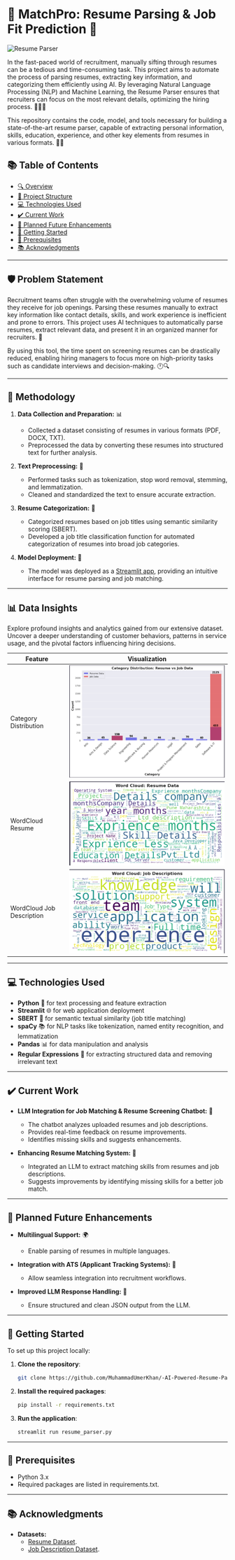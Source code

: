 # 🤖 MatchPro: Resume Parsing & Job Fit Prediction 📝

![Resume Parser](https://media.licdn.com/dms/image/v2/D4D12AQGeVOhx27jdqQ/article-cover_image-shrink_720_1280/article-cover_image-shrink_720_1280/0/1732253495805?e=2147483647&v=beta&t=BNfCukca2GVw7Vhv6QUe2jxW2kxX_-LDH_TLBSCiozE)

In the fast-paced world of recruitment, manually sifting through resumes can be a tedious and time-consuming task. This project aims to automate the process of parsing resumes, extracting key information, and categorizing them efficiently using AI. By leveraging Natural Language Processing (NLP) and Machine Learning, the Resume Parser ensures that recruiters can focus on the most relevant details, optimizing the hiring process. 🧑‍💻🌟

This repository contains the code, model, and tools necessary for building a state-of-the-art resume parser, capable of extracting personal information, skills, education, experience, and other key elements from resumes in various formats. 📂📝

## 📚 Table of Contents  
- [🔍 Overview](#-overview)  
- [🔧 Project Structure](#-project-structure)  
- [💻 Technologies Used](#-technologies-used)  
- [✔️ Current Work](#-current-work)  
- [🎯 Planned Future Enhancements](#-planned-future-enhancements)  
- [🚀 Getting Started](#-getting-started)  
- [📛 Prerequisites](#-prerequisites)  
- [📚 Acknowledgments](#-acknowledgments)  

---

## 🛡️ Problem Statement 
Recruitment teams often struggle with the overwhelming volume of resumes they receive for job openings. Parsing these resumes manually to extract key information like contact details, skills, and work experience is inefficient and prone to errors. This project uses AI techniques to automatically parse resumes, extract relevant data, and present it in an organized manner for recruiters. 🎯

By using this tool, the time spent on screening resumes can be drastically reduced, enabling hiring managers to focus more on high-priority tasks such as candidate interviews and decision-making. 🕛🔍

---

## 🔧 Methodology 
1. **Data Collection and Preparation:** 📊
   - Collected a dataset consisting of resumes in various formats (PDF, DOCX, TXT).
   - Preprocessed the data by converting these resumes into structured text for further analysis.

2. **Text Preprocessing:** 🧺
   - Performed tasks such as tokenization, stop word removal, stemming, and lemmatization.
   - Cleaned and standardized the text to ensure accurate extraction.

3. **Resume Categorization:** 📂
   - Categorized resumes based on job titles using semantic similarity scoring (SBERT).
   - Developed a job title classification function for automated categorization of resumes into broad job categories.

4. **Model Deployment:** 🚀
   - The model was deployed as a [Streamlit app](https://ai-powered-resume-parser.streamlit.app/), providing an intuitive interface for resume parsing and job matching.

---

## 📊 Data Insights 
Explore profound insights and analytics gained from our extensive dataset. Uncover a deeper understanding of customer behaviors, patterns in service usage, and the pivotal factors influencing hiring decisions.

| Feature                                      | Visualization                                                                                       |
|----------------------------------------------|-----------------------------------------------------------------------------------------------------|
| Category Distribution                        | ![Category distribution](https://github.com/MuhammadUmerKhan/-AI-Powered-Resume-Parser---Job-Matcher/blob/main/imgs/category_distribution.png)   |
| WordCloud Resume                             | ![WordCloud Resume](https://github.com/MuhammadUmerKhan/-AI-Powered-Resume-Parser---Job-Matcher/blob/main/imgs/wordcloud_resume.png)  |
| WordCloud Job Description                    | ![WordCloud Job Description](https://github.com/MuhammadUmerKhan/-AI-Powered-Resume-Parser---Job-Matcher/blob/main/imgs/wordcloud_job.png)   |

---

## 💻 Technologies Used 
- **Python** 🐍 for text processing and feature extraction
- **Streamlit** 🌐 for web application deployment
- **SBERT** 🤖 for semantic textual similarity (job title matching)
- **spaCy** 📚 for NLP tasks like tokenization, named entity recognition, and lemmatization
- **Pandas** 📊 for data manipulation and analysis
- **Regular Expressions** 🧉 for extracting structured data and removing irrelevant text

---

## ✔️ Current Work 
- **LLM Integration for Job Matching & Resume Screening Chatbot:** 🤖
  - The chatbot analyzes uploaded resumes and job descriptions.
  - Provides real-time feedback on resume improvements.
  - Identifies missing skills and suggests enhancements.

- **Enhancing Resume Matching System:** 🎯
  - Integrated an LLM to extract matching skills from resumes and job descriptions.
  - Suggests improvements by identifying missing skills for a better job match.

---

## 🎯 Planned Future Enhancements 
- **Multilingual Support:** 🌍
  - Enable parsing of resumes in multiple languages.

- **Integration with ATS (Applicant Tracking Systems):** 🔗
  - Allow seamless integration into recruitment workflows.

- **Improved LLM Response Handling:** 🤖
  - Ensure structured and clean JSON output from the LLM.

---

## 🚀 Getting Started  
To set up this project locally:  

1. **Clone the repository**:  
   ```bash  
   git clone https://github.com/MuhammadUmerKhan/-AI-Powered-Resume-Parser---Job-Matcher.git
   ```

2. **Install the required packages**:
    ```bash
    pip install -r requirements.txt
    ```

3. **Run the application**:
    ```bash
    streamlit run resume_parser.py
    ```

---  

## 📛 Prerequisites  
- Python 3.x
- Required packages are listed in requirements.txt.

---  

## 📚 Acknowledgments  
- **Datasets:**  
   - [Resume Dataset](https://www.kaggle.com/datasets/snehaanbhawal/resume-dataset).
   - [Job Description Dataset](https://www.kaggle.com/datasets/kshitizregmi/jobs-and-job-description).

